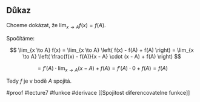 ## Důkaz

Chceme dokázat, že $\lim_{x \to A} f(x) = f(A)$.

Spočítáme:

$$
\lim_{x \to A} f(x) = \lim_{x \to A} \left( f(x) - f(A) + f(A) \right)
= \lim_{x \to A} \left( \frac{f(x) - f(A)}{x - A} \cdot (x - A) + f(A) \right)
$$

$$
= f'(A) \cdot \lim_{x \to A} (x - A) + f(A) = f'(A) \cdot 0 + f(A) = f(A)
$$

Tedy $f$ je v bodě $A$ spojitá.



#proof #lecture7 #funkce  #derivace
[[Spojitost diferencovatelne funkce]]